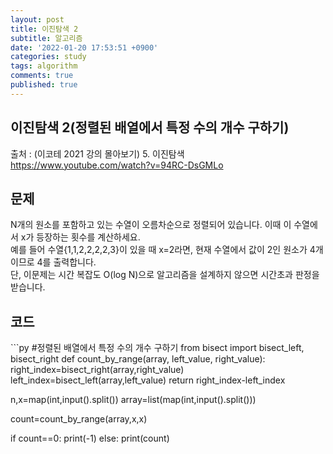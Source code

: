 ```yaml
---
layout: post
title: 이진탐색 2
subtitle: 알고리즘
date: '2022-01-20 17:53:51 +0900'
categories: study
tags: algorithm
comments: true
published: true
---
```

## 이진탐색 2(정렬된 배열에서 특정 수의 개수 구하기)
출처 : (이코테 2021 강의 몰아보기) 5. 이진탐색 <br>
<a href="https://www.youtube.com/watch?v=94RC-DsGMLo">https://www.youtube.com/watch?v=94RC-DsGMLo</a><br>
<h2>문제</h2>
N개의 원소를 포함하고 있는 수열이 오름차순으로 정렬되어 있습니다. 이때 이 수열에서 x가 등장하는 횟수를 계산하세요.<br>
예를 들어 수열{1,1,2,2,2,2,3}이 있을 때 x=2라면, 현재 수열에서 값이 2인 원소가 4개이므로 4를 출력합니다.<br>
단, 이문제는 시간 복잡도 O(log N)으로 알고리즘을 설계하지 않으면 시간초과 판정을 받습니다.<br>
<h2>코드</h2>
```py
#정렬된 배열에서 특정 수의 개수 구하기
from bisect import bisect_left, bisect_right
def count_by_range(array, left_value, right_value):
    right_index=bisect_right(array,right_value)
    left_index=bisect_left(array,left_value)
    return right_index-left_index

n,x=map(int,input().split())
array=list(map(int,input().split()))

count=count_by_range(array,x,x)

if count==0:
    print(-1)
else:
    print(count)
```


